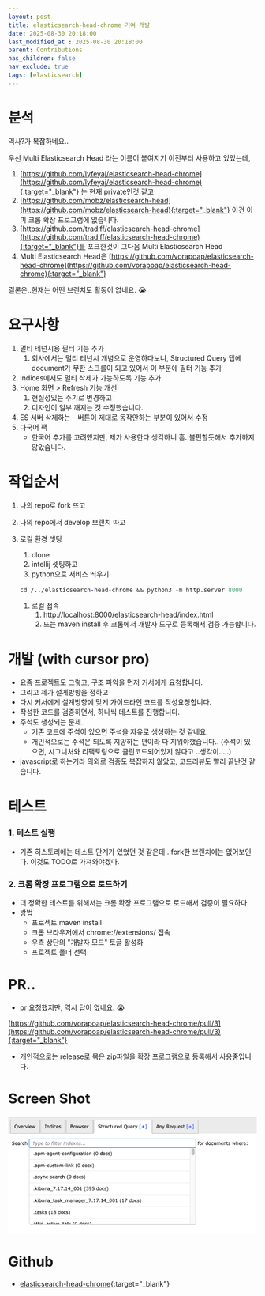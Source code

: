 ```yaml
---
layout: post
title: elasticsearch-head-chrome 기여 개발
date: 2025-08-30 20:18:00
last_modified_at : 2025-08-30 20:18:00
parent: Contributions
has_children: false
nav_exclude: true
tags: [elasticsearch]
---
```


# 분석

역사?가 복잡하네요..

우선 Multi Elasticsearch Head 라는 이름이 붙여지기 이전부터 사용하고 있었는데,  

1. [https://github.com/lyfeyaj/elasticsearch-head-chrome](https://github.com/lyfeyaj/elasticsearch-head-chrome){:target="_blank"} 는 현재 private인것 같고
2. [https://github.com/mobz/elasticsearch-head](https://github.com/mobz/elasticsearch-head){:target="_blank"} 이건 이미 크롬 확장 프로그램에 없습니다.
3. [https://github.com/tradiff/elasticsearch-head-chrome](https://github.com/tradiff/elasticsearch-head-chrome){:target="_blank"}를 포크한것이 그다음 Multi Elasticsearch Head
4. Multi Elasticsearch Head은 [https://github.com/vorapoap/elasticsearch-head-chrome](https://github.com/vorapoap/elasticsearch-head-chrome){:target="_blank"}

결론은..현재는 어떤 브랜치도 활동이 없네요. 😭

# 요구사항

1. 멀티 테넌시용 필터 기능 추가
    1. 회사에서는 멀티 테넌시 개념으로 운영하다보니, Structured Query 탭에 document가 무한 스크롤이 되고 있어서 이 부분에 필터 기능 추가
2. Indices에서도 멀티 삭제가 가능하도록 기능 추가
3. Home 화면 > Refresh 기능 개선
    1. 현실성있는 주기로 변경하고
    2. 디자인이 일부 깨지는 것 수정했습니다.
4. ES 서버 삭제하는 - 버튼이 제대로 동작안하는 부분이 있어서 수정
5. 다국어 팩
    - 한국어 추가를 고려했지만, 제가 사용한다 생각하니 흠..불편할듯해서 추가하지 않았습니다.

# 작업순서

1. 나의 repo로 fork 뜨고
2. 나의 repo에서 develop 브랜치 따고
3. 로컬 환경 셋팅
    1. clone
    2. intellij 셋팅하고
    3. python으로 서비스 띄우기
    
    ```prolog
    cd /../elasticsearch-head-chrome && python3 -m http.server 8000
    ```
    
    1. 로컬 접속
        1. http://localhost:8000/elasticsearch-head/index.html
        2. 또는 maven install 후 크롬에서 개발자 도구로 등록해서 검증 가능합니다.

# 개발 (with cursor pro)

- 요즘 프로젝트도 그렇고, 구조 파악을 먼저 커서에게 요청합니다.
- 그리고 제가 설계방향을 정하고
- 다시 커서에게 설계방향에 맞게 가이드라인 코드를 작성요청합니다.
- 작성한 코드를 검증하면서, 하나씩 테스트를 진행합니다.
- 주석도 생성되는 문제..
    - 기존 코드에 주석이 있으면 주석을 자유로 생성하는 것 같네요.
    - 개인적으로는 주석은 되도록 지양하는 편이라 다 지워야했습니다.. (주석이 있으면, 시그니처와 리팩토링으로 클린코드되어있지 않다고 ..생각이…..)
- javascript로 하는거라 의외로 검증도 복잡하지 않았고, 코드리뷰도 빨리 끝난것 같습니다.

# 테스트

### 1. 테스트 실행

- 기존 히스토리에는 테스트 단계가 있었던 것 같은데.. fork한 브랜치에는 없어보인다. 이것도 TODO로 가져와야겠다.

### **2. 크롬 확장 프로그램으로 로드하기**

- 더 정확한 테스트를 위해서는 크롬 확장 프로그램으로 로드해서 검증이 필요하다.
- 방법
    - 프로젝트 maven install
    - 크롬 브라우저에서 chrome://extensions/ 접속
    - 우측 상단의 "개발자 모드" 토글 활성화
    - 프로젝트 폴더 선택


# PR..

- pr 요청했지만, 역시 답이 없네요. 😭

[https://github.com/vorapoap/elasticsearch-head-chrome/pull/3](https://github.com/vorapoap/elasticsearch-head-chrome/pull/3){:target="_blank"}

- 개인적으로는 release로 묶은 zip파일을 확장 프로그램으로 등록해서 사용중입니다.

# Screen Shot

![elasticsearch-head-chrome_250830.png](./img/elasticsearch-head-chrome_250830.png)

# Github
- [elasticsearch-head-chrome](https://github.com/tnfhrnsss/elasticsearch-head-chrome){:target="_blank"}  